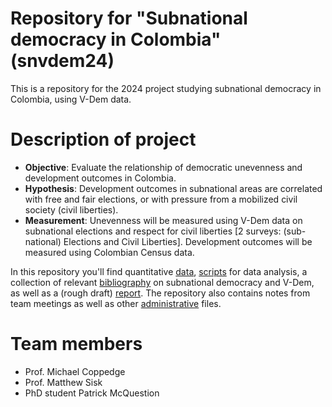 # Repository for "Subnational democracy in Colombia" (snvdem24)

This is a repository for the 2024 project studying subnational democracy in Colombia, using V-Dem data.

# Description of project
-   **Objective**: Evaluate the relationship of democratic unevenness and development outcomes in Colombia.
-   **Hypothesis**: Development outcomes in subnational areas are correlated with free and fair elections, or with pressure from a mobilized civil society (civil liberties).
-   **Measurement**: Unevenness will be measured using V-Dem data on subnational elections and respect for civil liberties [2 surveys: (sub-national) Elections and Civil Liberties]. Development outcomes will be measured using Colombian Census data.

In this repository you'll find quantitative [data](data/), [scripts](scripts/) for data analysis, a collection of relevant [bibliography](biblio/) on subnational democracy and V-Dem, as well as a (rough draft) [report](report/). The repository also contains notes from team meetings as well as other [administrative](admin/) files.

# Team members
- Prof. Michael Coppedge
- Prof. Matthew Sisk
- PhD student Patrick McQuestion
